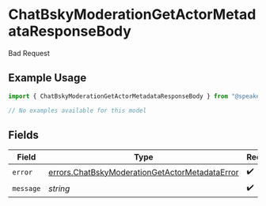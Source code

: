 # ChatBskyModerationGetActorMetadataResponseBody

Bad Request

## Example Usage

```typescript
import { ChatBskyModerationGetActorMetadataResponseBody } from "@speakeasy-api/bluesky/models/errors";

// No examples available for this model
```

## Fields

| Field                                                                                                            | Type                                                                                                             | Required                                                                                                         | Description                                                                                                      |
| ---------------------------------------------------------------------------------------------------------------- | ---------------------------------------------------------------------------------------------------------------- | ---------------------------------------------------------------------------------------------------------------- | ---------------------------------------------------------------------------------------------------------------- |
| `error`                                                                                                          | [errors.ChatBskyModerationGetActorMetadataError](../../models/errors/chatbskymoderationgetactormetadataerror.md) | :heavy_check_mark:                                                                                               | N/A                                                                                                              |
| `message`                                                                                                        | *string*                                                                                                         | :heavy_check_mark:                                                                                               | N/A                                                                                                              |
